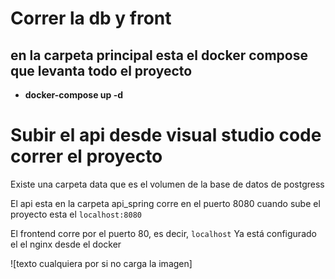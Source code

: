 # Correr la db y front

## en la carpeta principal esta el docker compose que levanta todo el proyecto

* **docker-compose up -d**

# Subir el api desde visual studio code correr el proyecto

Existe una carpeta data que es el volumen de la base de datos de postgress

El api esta en la carpeta api_spring corre en el puerto 8080 cuando sube el proyecto esta el ``localhost:8080``

El frontend corre por el puerto 80, es decir, ``localhost``
Ya está configurado el el nginx desde el docker


![texto cualquiera por si no carga la imagen]
